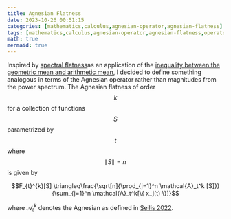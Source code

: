 ```yaml
---
title: Agnesian Flatness
date: 2023-10-26 00:51:15
categories: [mathematics,calculus,agnesian-operator,agnesian-flatness]
tags: [mathematics,calculus,agnesian-operator,agnesian-flatness,operators,arithmetic-mean,geometric-mean,am-gm-inequality,agnesian,power-spectrum,spectral-flatness]
math: true
mermaid: true
---
```


Inspired by [spectral flatness](https://en.wikipedia.org/wiki/Spectral_flatness)as an application of the [inequality between the geometric mean and arithmetic mean](https://en.wikipedia.org/wiki/AM-GM_Inequality), I decided to define something analogous in terms of the Agnesian operator rather than magnitudes from the power spectrum. The Agnesian flatness of order $$k$$ for a collection of functions $$S$$ parametrized by $$t$$ where $$\|S\| = n$$ is given by

$$F_{t}^{k}[S] \triangleq\frac{\sqrt[n]{\prod_{j=1}^n \mathcal{A}_t^k [S]}}{\sum_{j=1}^n \mathcal{A}_t^k[\{ x_j(t) \}]}$$

where $\mathcal{A}_t^k$ denotes the Agnesian as defined in [Seilis 2022](https://doi.org/10.24124/2022/59312 ).

